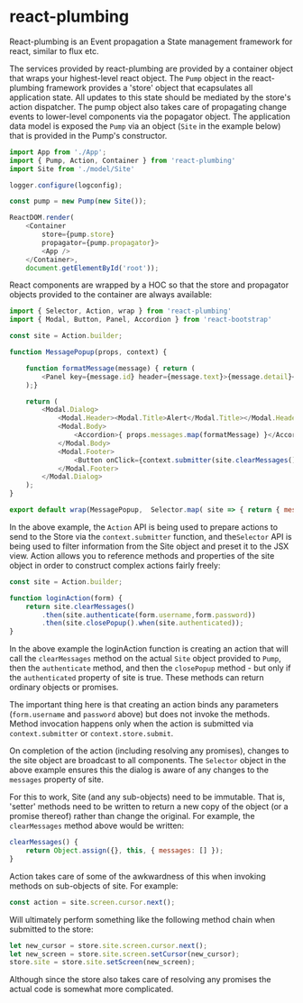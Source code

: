# react-plumbing

React-plumbing is an Event propagation a State management framework for react, similar to flux etc.

The services provided by react-plumbing are provided by a container object that wraps your highest-level react object. The `Pump` object in the react-plumbing framework provides a 'store' object that ecapsulates all application state. All updates to this state should be mediated by the store's action dispatcher. The pump object also takes care of propagating change events to lower-level components via the popagator object. The application data model is exposed the `Pump` via an object (`Site` in the example below) that is provided in the Pump's constructor.  

```javascript
import App from './App';
import { Pump, Action, Container } from 'react-plumbing'
import Site from './model/Site'

logger.configure(logconfig);

const pump = new Pump(new Site());

ReactDOM.render(
    <Container 
        store={pump.store} 
        propagator={pump.propagator}>
        <App />
    </Container>, 
    document.getElementById('root'));

```
React components are wrapped by a HOC so that the store and propagator objects provided to the container are always available:

```javascript
import { Selector, Action, wrap } from 'react-plumbing'
import { Modal, Button, Panel, Accordion } from 'react-bootstrap'

const site = Action.builder;

function MessagePopup(props, context) {

    function formatMessage(message) { return ( 
        <Panel key={message.id} header={message.text}>{message.detail}</Panel>
    );}

    return (
        <Modal.Dialog>
            <Modal.Header><Modal.Title>Alert</Modal.Title></Modal.Header>
            <Modal.Body> 
                <Accordion>{ props.messages.map(formatMessage) }</Accordion>
            </Modal.Body>
            <Modal.Footer>
                <Button onClick={context.submitter(site.clearMessages())}>OK</Button>
            </Modal.Footer>
        </Modal.Dialog>
    );
}

export default wrap(MessagePopup,  Selector.map( site => { return { messages: site.messages } } ));
```

In the above example, the `Action` API is being used to prepare actions to send to the Store via the `context.submitter` function, and the`Selector` API is being used to filter information from the Site object and preset it to the JSX view. Action allows you to reference methods and properties of the site object in order to construct complex actions fairly freely:

```javascript
const site = Action.builder;

function loginAction(form) {
    return site.clearMessages()
        .then(site.authenticate(form.username,form.password))
        .then(site.closePopup().when(site.authenticated));
}
```

In the above example the loginAction function is creating an action that will call the `clearMessages` method on the actual `Site` object provided to `Pump`, then the `authenticate` method, and then the `closePopup` method - but only if the `authenticated` property of site is true. These methods can return ordinary objects or promises.

The important thing here is that creating an action binds any parameters (`form.username` and `password` above) but  does not invoke the methods. Method invocation happens only when the action is submitted via `context.submitter` or `context.store.submit`. 

On completion of the action (including resolving any promises), changes to the site object are broadcast to all components. The `Selector` object in the above example ensures this the dialog is aware of any changes to the `messages` property of site.

For this to work, Site (and any sub-objects) need to be immutable. That is, 'setter' methods need to be written to return a new copy of the object (or a promise thereof) rather than change the original. For example, the `clearMessages` method above would be written:

```javascript
clearMessages() {
    return Object.assign({}, this, { messages: [] });
}
```

Action takes care of some of the awkwardness of this when invoking methods on sub-objects of site. For example:

```javascript
const action = site.screen.cursor.next();
```

Will ultimately perform something like the following method chain when submitted to the store:

```javascript
let new_cursor = store.site.screen.cursor.next();
let new_screen = store.site.screen.setCursor(new_cursor);
store.site = store.site.setScreen(new_screen);
```

Although since the store also takes care of resolving any promises the actual code is somewhat more complicated.








